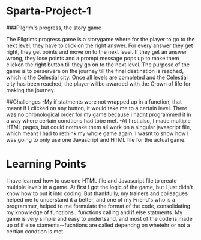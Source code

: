 # Sparta-Project-1
###Pilgrim's progress, the story game

The Pilgrims progress game is a storygame where for the player to go to the next level, they have to click on the right answer. For every answer they get right, they get points and move on to the next level. If they get an answer wrong, they lose points and a prompt message pops up to make them clickon the right button till they go on to the next level. The purpose of the game is to perservere on the journey till the final destination is reached, which is the Celestial city. Once all levels are completed and the Celestial city has been reached, the player willbe awarded with the Crown of life for making the journey.


##Challenges 
-My if statments were not wrapped up in a function, that meant if I clicked on any button, it would take me to a certain level. There was no chronological order for my game because i hadnt programmed it in a way where certain condtions had tobe met. 
-At first also, I made multiple HTML pages, but could notmake them all work on a singular javascript file, which meant I had to rethink my whole game again. I wasnt to show how I was going to only use one Javascript and HTML file for the actual game.

# Learning Points
 I have learned how to use one HTML file and Javascript file to create multiple levels in  a game. At first I  got the logic of the game, but I just didn't know how to put it into coding. But thankfully, my trainers and colleagues helped me to understand it a better, and one of my Friend's who is a programmer, helped to me formulate the format of the code, consolidating my knowledge of functions , functions calling and if else statments. My game is very simple and easy to undertsand, and most of the code is made up of if else staments--fucntions are called dependng on whetehr or not a certian condtion is met.
